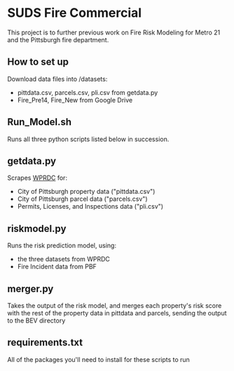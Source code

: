 # SUDS Fire Commercial
This project is to further previous work on Fire Risk Modeling for Metro 21 and the Pittsburgh fire department.

## How to set up

Download data files into /datasets:
* pittdata.csv, parcels.csv, pli.csv from getdata.py
* Fire_Pre14, Fire_New from Google Drive


## Run_Model.sh
Runs all three python scripts listed below in succession.


## getdata.py

Scrapes [WPRDC](wprdc.org) for:
* City of Pittsburgh property data ("pittdata.csv")
* City of Pittsburgh parcel data ("parcels.csv")
* Permits, Licenses, and Inspections data ("pli.csv")

## riskmodel.py

Runs the risk prediction model, using:
* the three datasets from WPRDC
* Fire Incident data from PBF

## merger.py

Takes the output of the risk model, and merges each property's risk score with the rest of the property data in pittdata and parcels, sending the output to the BEV directory

## requirements.txt

All of the packages you'll need to install for these scripts to run
